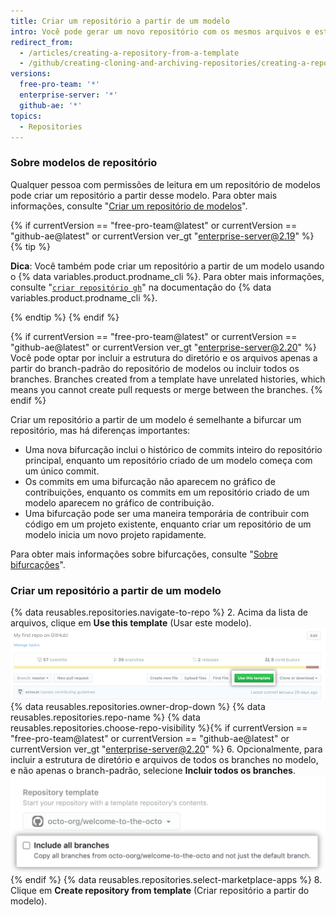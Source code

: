```yaml
---
title: Criar um repositório a partir de um modelo
intro: Você pode gerar um novo repositório com os mesmos arquivos e estrutura de diretório de um repositório que já existe.
redirect_from:
  - /articles/creating-a-repository-from-a-template
  - /github/creating-cloning-and-archiving-repositories/creating-a-repository-from-a-template
versions:
  free-pro-team: '*'
  enterprise-server: '*'
  github-ae: '*'
topics:
  - Repositories
---
```

### Sobre modelos de repositório

Qualquer pessoa com permissões de leitura em um repositório de modelos pode criar um repositório a partir desse modelo. Para obter mais informações, consulte "[Criar um repositório de modelos](/articles/creating-a-template-repository)".

{% if currentVersion == "free-pro-team@latest" or currentVersion == "github-ae@latest" or currentVersion ver_gt "enterprise-server@2.19" %}
{% tip %}

**Dica**: Você também pode criar um repositório a partir de um modelo usando o {% data variables.product.prodname_cli %}. Para obter mais informações, consulte "[`criar repositório gh`](https://cli.github.com/manual/gh_repo_create)" na documentação do {% data variables.product.prodname_cli %}.

{% endtip %}
{% endif %}

{% if currentVersion == "free-pro-team@latest" or currentVersion == "github-ae@latest" or currentVersion ver_gt "enterprise-server@2.20" %}
Você pode optar por incluir a estrutura do diretório e os arquivos apenas a partir do branch-padrão do repositório de modelos ou incluir todos os branches. Branches created from a template have unrelated histories, which means you cannot create pull requests or merge between the branches.
{% endif %}

Criar um repositório a partir de um modelo é semelhante a bifurcar um repositório, mas há diferenças importantes:
- Uma nova bifurcação inclui o histórico de commits inteiro do repositório principal, enquanto um repositório criado de um modelo começa com um único commit.
- Os commits em uma bifurcação não aparecem no gráfico de contribuições, enquanto os commits em um repositório criado de um modelo aparecem no gráfico de contribuição.
- Uma bifurcação pode ser uma maneira temporária de contribuir com código em um projeto existente, enquanto criar um repositório de um modelo inicia um novo projeto rapidamente.

Para obter mais informações sobre bifurcações, consulte "[Sobre bifurcações](/articles/about-forks)".

### Criar um repositório a partir de um modelo

{% data reusables.repositories.navigate-to-repo %}
2. Acima da lista de arquivos, clique em **Use this template** (Usar este modelo). ![Botão Use this template (Usar este modelo)](/assets/images/help/repository/use-this-template-button.png)
{% data reusables.repositories.owner-drop-down %}
{% data reusables.repositories.repo-name %}
{% data reusables.repositories.choose-repo-visibility %}{% if currentVersion == "free-pro-team@latest" or currentVersion == "github-ae@latest" or currentVersion ver_gt "enterprise-server@2.20" %}
6. Opcionalmente, para incluir a estrutura de diretório e arquivos de todos os branches no modelo, e não apenas o branch-padrão, selecione **Incluir todos os branches**. ![Include all branches checkbox](/assets/images/help/repository/include-all-branches.png){% endif %}
{% data reusables.repositories.select-marketplace-apps %}
8. Clique em **Create repository from template** (Criar repositório a partir do modelo).
